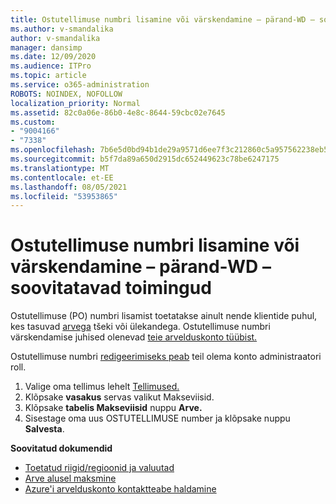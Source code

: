 ```yaml
---
title: Ostutellimuse numbri lisamine või värskendamine – pärand-WD – soovitatavad toimingud
ms.author: v-smandalika
author: v-smandalika
manager: dansimp
ms.date: 12/09/2020
ms.audience: ITPro
ms.topic: article
ms.service: o365-administration
ROBOTS: NOINDEX, NOFOLLOW
localization_priority: Normal
ms.assetid: 82c0a06e-86b0-4e8c-8644-59cbc02e7645
ms.custom:
- "9004166"
- "7338"
ms.openlocfilehash: 7b6e5d0bd94b1de29a9571d6ee7f3c212860c5a957562238eb5f5214ec676e87
ms.sourcegitcommit: b5f7da89a650d2915dc652449623c78be6247175
ms.translationtype: MT
ms.contentlocale: et-EE
ms.lasthandoff: 08/05/2021
ms.locfileid: "53953865"
---
```

# <a name="add-or-update-po-number---legacy-wd---recommended-steps"></a>Ostutellimuse numbri lisamine või värskendamine – pärand-WD – soovitatavad toimingud

Ostutellimuse (PO) numbri lisamist toetatakse ainult nende klientide puhul, kes tasuvad [arvega](https://docs.microsoft.com/azure/cost-management-billing/manage/pay-by-invoice) tšeki või ülekandega. Ostutellimuse numbri värskendamise juhised olenevad [teie arvelduskonto tüübist.](https://docs.microsoft.com/azure/cost-management-billing/manage/view-all-accounts)

Ostutellimuse numbri [redigeerimiseks peab](https://docs.microsoft.com/azure/role-based-access-control/rbac-and-directory-admin-roles) teil olema konto administraatori roll.

1. Valige oma tellimus lehelt [Tellimused.](https://ms.portal.azure.com/#blade/Microsoft_Azure_Billing/SubscriptionsBlade)
2. Klõpsake **vasakus** servas valikut Makseviisid.
3. Klõpsake **tabelis Makseviisid** nuppu **Arve.** 
4. Sisestage oma uus OSTUTELLIMUSE number ja klõpsake nuppu **Salvesta**.

**Soovitatud dokumendid**

- [Toetatud riigid/regioonid ja valuutad](https://azure.microsoft.com/en-us/pricing/faq/) 
- [Arve alusel maksmine](https://docs.microsoft.com/azure/cost-management-billing/manage/pay-by-invoice) 
- [Azure'i arvelduskonto kontaktteabe haldamine](https://docs.microsoft.com/azure/cost-management-billing/manage/change-azure-account-profile)


